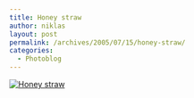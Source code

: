 ```yaml
---
title: Honey straw
author: niklas
layout: post
permalink: /archives/2005/07/15/honey-straw/
categories:
  - Photoblog
---
```

<a href="http://blog.saers.com/photos/insects/267_6797_crop.jpg" class="broken_link"><img src="http://blog.saers.com/photos/albums/insects/267_6797_crop.sized.jpg" alt="Honey straw" title="Honey straw" /></a>